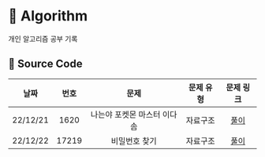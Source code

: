 # 📗 Algorithm
개인 알고리즘 공부 기록

## 📑 Source Code

|  **날짜**  | **번호** |     **문제**      | **문제 유형** |             **문제 링크**             |
|:--------:|:------:|:---------------:|:---------:|:---------------------------------:|
| 22/12/21 |  1620  | 나는야 포켓몬 마스터 이다솜 |   자료구조    | <a href="/a1221/README.md">풀이</a> |
| 22/12/22 |  17219  | 비밀번호 찾기 |   자료구조    | <a href="/a1222/README.md">풀이</a> |



